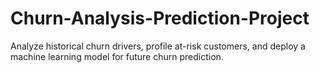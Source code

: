 # Churn-Analysis-Prediction-Project
Analyze historical churn drivers, profile at-risk customers, and deploy a machine learning model for future churn prediction.
